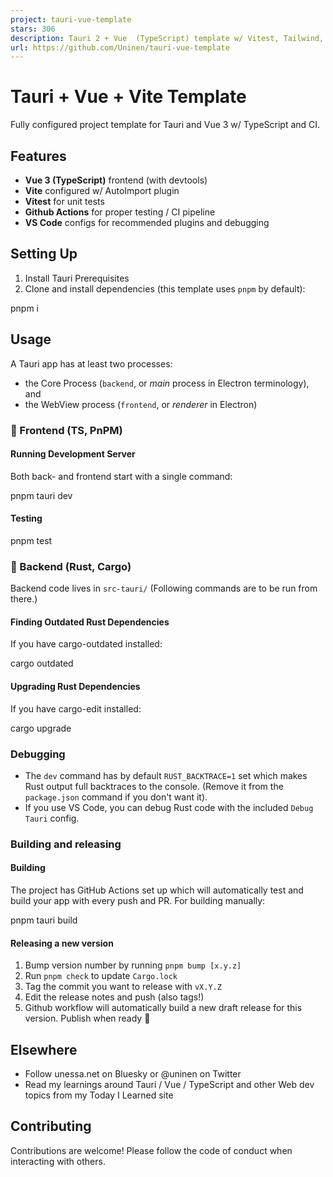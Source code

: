 ```yaml
---
project: tauri-vue-template
stars: 306
description: Tauri 2 + Vue  (TypeScript) template w/ Vitest, Tailwind, and full CI/CD configured
url: https://github.com/Uninen/tauri-vue-template
---
```


Tauri + Vue + Vite Template
===========================

Fully configured project template for Tauri and Vue 3 w/ TypeScript and CI.

Features
--------

-   **Vue 3 (TypeScript)** frontend (with devtools)
-   **Vite** configured w/ AutoImport plugin
-   **Vitest** for unit tests
-   **Github Actions** for proper testing / CI pipeline
-   **VS Code** configs for recommended plugins and debugging

Setting Up
----------

1.  Install Tauri Prerequisites
2.  Clone and install dependencies (this template uses `pnpm` by default):

pnpm i

Usage
-----

A Tauri app has at least two processes:

-   the Core Process (`backend`, or _main_ process in Electron terminology), and
-   the WebView process (`frontend`, or _renderer_ in Electron)

### 🦢 Frontend (TS, PnPM)

#### Running Development Server

Both back- and frontend start with a single command:

pnpm tauri dev

#### Testing

pnpm test

### 🦀 Backend (Rust, Cargo)

Backend code lives in `src-tauri/` (Following commands are to be run from there.)

#### Finding Outdated Rust Dependencies

If you have cargo-outdated installed:

cargo outdated

#### Upgrading Rust Dependencies

If you have cargo-edit installed:

cargo upgrade

### Debugging

-   The `dev` command has by default `RUST_BACKTRACE=1` set which makes Rust output full backtraces to the console. (Remove it from the `package.json` command if you don't want it).
-   If you use VS Code, you can debug Rust code with the included `Debug Tauri` config.

### Building and releasing

#### Building

The project has GitHub Actions set up which will automatically test and build your app with every push and PR. For building manually:

pnpm tauri build

#### Releasing a new version

1.  Bump version number by running `pnpm bump [x.y.z]`
2.  Run `pnpm check` to update `Cargo.lock`
3.  Tag the commit you want to release with `vX.Y.Z`
4.  Edit the release notes and push (also tags!)
5.  Github workflow will automatically build a new draft release for this version. Publish when ready 🎉

Elsewhere
---------

-   Follow unessa.net on Bluesky or @uninen on Twitter
-   Read my learnings around Tauri / Vue / TypeScript and other Web dev topics from my Today I Learned site

Contributing
------------

Contributions are welcome! Please follow the code of conduct when interacting with others.
